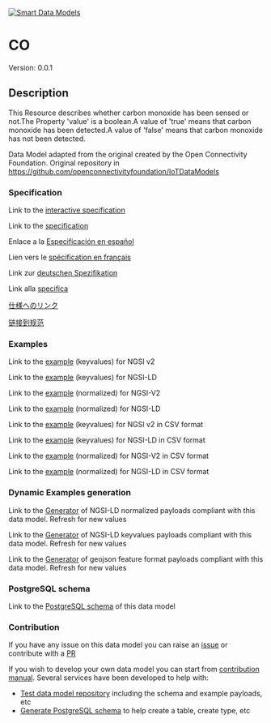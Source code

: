 [![Smart Data Models](https://smartdatamodels.org/wp-content/uploads/2022/01/SmartDataModels_logo.png "Logo")](https://smartdatamodels.org)
# CO
Version: 0.0.1

## Description 

This Resource describes whether carbon monoxide has been sensed or not.The Property 'value' is a boolean.A value of 'true' means that carbon monoxide has been detected.A value of 'false' means that carbon monoxide has not been detected.

Data Model adapted from the original created by the Open Connectivity Foundation. Original repository in https://github.com/openconnectivityfoundation/IoTDataModels
### Specification

Link to the [interactive specification](https://swagger.lab.fiware.org/?url=https://smart-data-models.github.io/dataModel.OCF/CO/swagger.yaml)

Link to the [specification](https://github.com/smart-data-models/dataModel.OCF/blob/master/CO/doc/spec.md)

Enlace a la [Especificación en español](https://github.com/smart-data-models/dataModel.OCF/blob/master/CO/doc/spec_ES.md)

Lien vers le [spécification en français](https://github.com/smart-data-models/dataModel.OCF/blob/master/CO/doc/spec_FR.md)

Link zur [deutschen Spezifikation](https://github.com/smart-data-models/dataModel.OCF/blob/master/CO/doc/spec_DE.md)

Link alla [specifica](https://github.com/smart-data-models/dataModel.OCF/blob/master/CO/doc/spec_IT.md)

[仕様へのリンク](https://github.com/smart-data-models/dataModel.OCF/blob/master/CO/doc/spec_JA.md)

[链接到规范](https://github.com/smart-data-models/dataModel.OCF/blob/master/CO/doc/spec_ZH.md)
### Examples

Link to the [example](https://smart-data-models.github.io/dataModel.OCF/CO/examples/example.json) (keyvalues) for NGSI v2

Link to the [example](https://smart-data-models.github.io/dataModel.OCF/CO/examples/example.jsonld) (keyvalues) for NGSI-LD

Link to the [example](https://smart-data-models.github.io/dataModel.OCF/CO/examples/example-normalized.json) (normalized) for NGSI-V2

Link to the [example](https://smart-data-models.github.io/dataModel.OCF/CO/examples/example-normalized.jsonld) (normalized) for NGSI-LD

Link to the [example](https://smart-data-models.github.io/dataModel.OCF/CO/examples/example.json.csv) (keyvalues) for NGSI v2 in CSV format

Link to the [example](https://smart-data-models.github.io/dataModel.OCF/CO/examples/example.jsonld.csv) (keyvalues) for NGSI-LD in CSV format

Link to the [example](https://smart-data-models.github.io/dataModel.OCF/CO/examples/example-normalized.json.csv) (normalized) for NGSI-V2 in CSV format

Link to the [example](https://smart-data-models.github.io/dataModel.OCF/CO/examples/example-normalized.jsonld.csv) (normalized) for NGSI-LD in CSV format
### Dynamic Examples generation

Link to the [Generator](https://smartdatamodels.org/extra/ngsi-ld_generator.php?schemaUrl=https://raw.githubusercontent.com/smart-data-models/dataModel.OCF/master/CO/schema.json&email=info@smartdatamodels.org) of NGSI-LD normalized payloads compliant with this data model. Refresh for new values

Link to the [Generator](https://smartdatamodels.org/extra/ngsi-ld_generator_keyvalues.php?schemaUrl=https://raw.githubusercontent.com/smart-data-models/dataModel.OCF/master/CO/schema.json&email=info@smartdatamodels.org) of NGSI-LD keyvalues payloads compliant with this data model. Refresh for new values

Link to the [Generator](https://smartdatamodels.org/extra/geojson_features_generator.php?schemaUrl=https://raw.githubusercontent.com/smart-data-models/dataModel.OCF/master/CO/schema.json&email=info@smartdatamodels.org) of geojson feature format payloads compliant with this data model. Refresh for new values
### PostgreSQL schema

Link to the [PostgreSQL schema](https://smart-data-models.github.io/dataModel.OCF/CO/schema.sql) of this data model
### Contribution

 If you have any issue on this data model you can raise an [issue](https://github.com/smart-data-models/dataModel.OCF/issues)  or contribute with a [PR](https://github.com/smart-data-models/dataModel.OCF/pulls)

 If you wish to develop your own data model you can start from [contribution manual](https://bit.ly/contribution_manual). Several services have been developed to help with: 
 - [Test data model repository](https://smartdatamodels.org/index.php/data-models-contribution-api/) including the schema and example payloads, etc
 - [Generate PostgreSQL schema](https://smartdatamodels.org/index.php/sql-service/) to help create a table, create type, etc